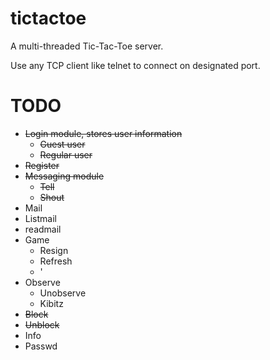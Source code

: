 # tictactoe
A multi-threaded Tic-Tac-Toe server.

Use any TCP client like telnet to connect on designated port.

# TODO

- ~~Login module, stores user information~~
  - ~~Guest user~~
  - ~~Regular user~~
- ~~Register~~
- ~~Messaging module~~
  - ~~Tell~~
  - ~~Shout~~
- Mail
- Listmail
- readmail
- Game
  - Resign
  - Refresh
  - '
- Observe
  - Unobserve
  - Kibitz
- ~~Block~~
- ~~Unblock~~
- Info
- Passwd
